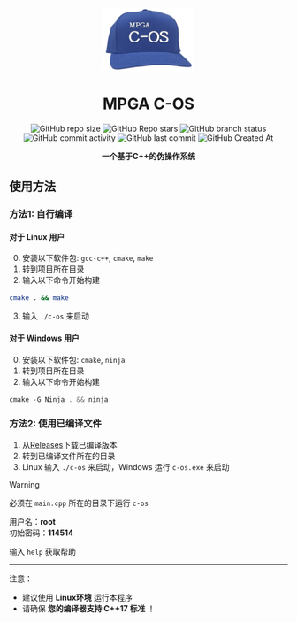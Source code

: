 <div align="center">

<img src="res/logo.png" height="114px">

# MPGA C-OS
![GitHub repo size](https://img.shields.io/github/repo-size/Meltide/mpga-c-os)
![GitHub Repo stars](https://img.shields.io/github/stars/Meltide/mpga-c-os?style=flat)
![GitHub branch status](https://img.shields.io/github/checks-status/Meltide/mpga-c-os/main)
![GitHub commit activity](https://img.shields.io/github/commit-activity/t/Meltide/mpga-c-os)
![GitHub last commit](https://img.shields.io/github/last-commit/Meltide/mpga-c-os)
![GitHub Created At](https://img.shields.io/github/created-at/Meltide/mpga-c-os) 

**一个基于C++的伪操作系统**

</div>

## 使用方法

### 方法1: 自行编译

#### 对于 Linux 用户
0. 安装以下软件包: `gcc-c++`, `cmake`, `make`
1. 转到项目所在目录
2. 输入以下命令开始构建
```bash
cmake . && make
```
3. 输入 `./c-os` 来启动

#### 对于 Windows 用户
0. 安装以下软件包: `cmake`, `ninja`
1. 转到项目所在目录
2. 输入以下命令开始构建
```powershell
cmake -G Ninja . && ninja
```

### 方法2: 使用已编译文件

1. 从[Releases](https://github.com/Meltide/mpga-c-os/release)下载已编译版本
2. 转到已编译文件所在的目录
3. Linux 输入 `./c-os` 来启动，Windows 运行 `c-os.exe` 来启动

> [!WARNING]
> 必须在 `main.cpp` 所在的目录下运行 `c-os`

用户名：**root**
<br>
初始密码：**114514**

输入 `help` 获取帮助

----
注意：  
- 建议使用 **Linux环境** 运行本程序
- 请确保 **您的编译器支持 C++17 标准** ！
